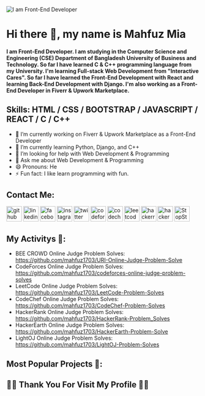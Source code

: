 ![I am Front-End Developer](https://media-exp1.licdn.com/dms/image/C4D16AQF27fsQ3OzcJg/profile-displaybackgroundimage-shrink_350_1400/0/1654949538931?e=1669248000&v=beta&t=h7Jy0I7X1UjE1a-2IjpIn5Za_e7pFHRuIanULgomTbE)

# Hi there 👋, my name is Mahfuz Mia
#### I am Front-End Developer. I am studying in the Computer Science and Engineering (CSE) Department of Bangladesh University of Business and Technology. So far I have learned C & C++  programming language from my University. I'm learning Full-stack Web Development from "Interactive Cares". So far I have learned the Front-End Development with React and learning Back-End Development with Django. I'm also working as a Front-End Developer in  Fiverr & Upwork Marketplace. 

## Skills: HTML / CSS / BOOTSTRAP / JAVASCRIPT / REACT / C / C++

- 🔭 I’m currently working on Fiverr & Upwork Marketplace as a Front-End Developer 
- 🌱 I’m currently learning Python, Django, and C++ 
- 🤔 I’m looking for help with Web Development & Programming 
- 💬 Ask me about Web Development & Programming 
- 😄 Pronouns: He 
- ⚡ Fun fact: I like learn programming with fun. 

## Contact Me:

[<img src='https://cdn.jsdelivr.net/npm/simple-icons@3.0.1/icons/github.svg' alt='github' height='40'>](https://github.com/https://github.com/mahfuz1703)  [<img src='https://cdn.jsdelivr.net/npm/simple-icons@3.0.1/icons/linkedin.svg' alt='linkedin' height='40'>](https://www.linkedin.com/in/https://www.linkedin.com/in/mahfuz-mia-252966207//)  [<img src='https://cdn.jsdelivr.net/npm/simple-icons@3.0.1/icons/facebook.svg' alt='facebook' height='40'>](https://www.facebook.com/https://www.facebook.com/mohammad.mahfuz.10485)  [<img src='https://cdn.jsdelivr.net/npm/simple-icons@3.0.1/icons/instagram.svg' alt='instagram' height='40'>](https://www.instagram.com/https://www.instagram.com/mahfuzmia1703//)  [<img src='https://cdn.jsdelivr.net/npm/simple-icons@3.0.1/icons/twitter.svg' alt='twitter' height='40'>](https://twitter.com/https://twitter.com/mahfuzmia1703)  [<img src='https://cdn.jsdelivr.net/npm/simple-icons@3.0.1/icons/codeforces.svg' alt='codeforces' height='40'>](https://codeforces.com/profile/mahfuzmia1703)  [<img src='https://cdn.jsdelivr.net/npm/simple-icons@3.0.1/icons/codechef.svg' alt='codechef' height='40'>](https://www.codechef.com/users/mahfuzmia1703)  [<img src='https://cdn.jsdelivr.net/npm/simple-icons@3.0.1/icons/leetcode.svg' alt='leetcode' height='40'>](https://leetcode.com/mahfuzmia1703/)  [<img src='https://cdn.jsdelivr.net/npm/simple-icons@3.0.1/icons/hackerrank.svg' alt='hackerrank' height='40'>](https://www.hackerrank.com/mahfuzmia1703)  [<img src='https://cdn.jsdelivr.net/npm/simple-icons@3.0.1/icons/hackerearth.svg' alt='hackerearth' height='40'>](https://www.hackerearth.com/@mahfuzmia1703)
[<img src='https://www.stopstalk.com/stopstalk/static/images/StopStalk.png?_rev=20201225170526' alt='StopStalk' height='40'>](https://www.stopstalk.com/user/profile/mahfuzmia1703)

## My Activitys 👋:

- BEE CROWD Online Judge Problem Solves: https://github.com/mahfuz1703/URI-Online-Judge-Problem-Solve
- CodeForces Online Judge Problem Solves: https://github.com/mahfuz1703/codeforces-online-judge-problem-solves
- LeetCode Online Judge Problem Solves: https://github.com/mahfuz1703/LeetCode-Problem-Solves
- CodeChef Online Judge Problem Solves: https://github.com/mahfuz1703/CodeChef-Problem-Solves
- HackerRank Online Judge Problem Solves: https://github.com/mahfuz1703/HackerRank-Problem_Solves
- HackerEarth Online Judge Problem Solves: https://github.com/mahfuz1703/HackerEarth-Problem-Solve
- LightOJ Online Judge Problem Solves: https://github.com/mahfuz1703/LightOJ-Problem-Solves

## Most Popular Projects 👋:



## 🥰🥰 Thank You For Visit My Profile 🥰🥰
